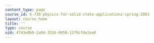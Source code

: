 ```yaml
---
content_type: page
course_id: 6-730-physics-for-solid-state-applications-spring-2003
layout: course_home
title: ''
type: course
uid: 4743e0b9-2a94-3526-0650-11f9cfde2ea0
---
```

